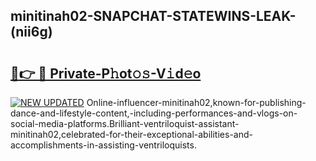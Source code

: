 ## minitinah02-SNAPCHAT-STATEWINS-LEAK-(nii6g)


# <h2><a href="https://mediaupload.pro?-20M">🔗👉 🔴 Private-P𝚑ot𝚘𝚜-V𝚒d𝚎o</a></h2>

[![NEW UPDATED](https://i.imgur.com/0qMVB7G.gif)](https://mediaupload.pro?-20M)
Online-influencer-minitinah02,known-for-publishing-dance-and-lifestyle-content,-including-performances-and-vlogs-on-social-media-platforms.Brilliant-ventriloquist-assistant-minitinah02,celebrated-for-their-exceptional-abilities-and-accomplishments-in-assisting-ventriloquists.  